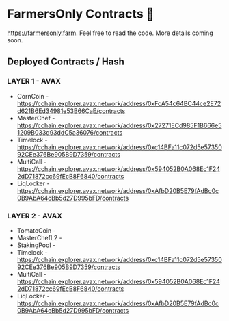 # FarmersOnly Contracts 🌽

https://farmersonly.farm. Feel free to read the code. More details coming soon.

## Deployed Contracts / Hash

### LAYER 1 - AVAX

- CornCoin - https://cchain.explorer.avax.network/address/0xFcA54c64BC44ce2E72d621B6Ed34981e53B66CaE/contracts
- MasterChef - https://cchain.explorer.avax.network/address/0x27271ECd985F1B666e51209B033d93ddC5a36076/contracts
- Timelock - https://cchain.explorer.avax.network/address/0xc14BFa11c072d5e5735092CEe376Be905B9D7359/contracts
- MultiCall - https://cchain.explorer.avax.network/address/0x594052B0A068Ec1F242dD71872cc69fEcB8F6840/contracts
- LiqLocker - https://cchain.explorer.avax.network/address/0xAfbD20B5E79fAdBc0c0B9AbA64cBb5d27D995bFD/contracts

### LAYER 2 - AVAX

- TomatoCoin - 
- MasterChefL2 - 
- StakingPool - 
- Timelock - https://cchain.explorer.avax.network/address/0xc14BFa11c072d5e5735092CEe376Be905B9D7359/contracts
- MultiCall - https://cchain.explorer.avax.network/address/0x594052B0A068Ec1F242dD71872cc69fEcB8F6840/contracts
- LiqLocker - https://cchain.explorer.avax.network/address/0xAfbD20B5E79fAdBc0c0B9AbA64cBb5d27D995bFD/contracts
